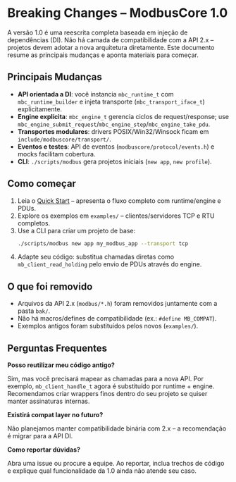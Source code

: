 # Breaking Changes – ModbusCore 1.0

A versão 1.0 é uma reescrita completa baseada em injeção de dependências (DI).
Não há camada de compatibilidade com a API 2.x – projetos devem adotar a nova
arquitetura diretamente. Este documento resume as principais mudanças e aponta
materiais para começar.

## Principais Mudanças

- **API orientada a DI**: você instancia `mbc_runtime_t` com `mbc_runtime_builder`
  e injeta transporte (`mbc_transport_iface_t`) explicitamente.
- **Engine explícita**: `mbc_engine_t` gerencia ciclos de request/response; use
  `mbc_engine_submit_request`/`mbc_engine_step`/`mbc_engine_take_pdu`.
- **Transportes modulares**: drivers POSIX/Win32/Winsock ficam em
  `include/modbuscore/transport/`.
- **Eventos e testes**: API de eventos (`modbuscore/protocol/events.h`) e mocks
  facilitam cobertura.
- **CLI**: `./scripts/modbus` gera projetos iniciais (`new app`, `new profile`).

## Como começar

1. Leia o [Quick Start](../quick-start.md) – apresenta o fluxo completo com
   runtime/engine e PDUs.
2. Explore os exemplos em `examples/` – clientes/servidores TCP e RTU completos.
3. Use a CLI para criar um projeto de base:
   ```bash
   ./scripts/modbus new app my_modbus_app --transport tcp
   ```
4. Adapte seu código: substitua chamadas diretas como `mb_client_read_holding`
   pelo envio de PDUs através do engine.

## O que foi removido

- Arquivos da API 2.x (`modbus/*.h`) foram removidos juntamente com a pasta `bak/`.
- Não há macros/defines de compatibilidade (ex.: `#define MB_COMPAT`).
- Exemplos antigos foram substituídos pelos novos (`examples/`).

## Perguntas Frequentes

**Posso reutilizar meu código antigo?**

Sim, mas você precisará mapear as chamadas para a nova API. Por exemplo,
`mb_client_handle_t` agora é substituído por runtime + engine. Recomendamos
criar wrappers finos dentro do seu projeto se quiser manter assinaturas internas.

**Existirá compat layer no futuro?**

Não planejamos manter compatibilidade binária com 2.x – a recomendação é migrar
para a API DI.

**Como reportar dúvidas?**

Abra uma issue ou procure a equipe. Ao reportar, inclua trechos de código e
explique qual funcionalidade da 1.0 ainda não atende seu caso.

